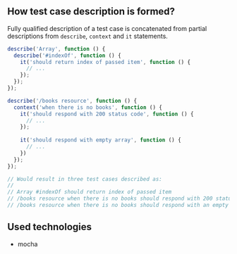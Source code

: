 ## How test case description is formed?

Fully qualified description of a test case is concatenated from partial descriptions from `describe`, `context` and `it` statements.

```js
describe('Array', function () {
  describe('#indexOf', function () {
    it('should return index of passed item', function () {
      // ...
    });
  });
});

describe('/books resource', function () {
  context('when there is no books', function () {
    it('should respond with 200 status code', function () {
      // ...
    });
    
    it('should respond with empty array', function () {
      // ...
    })
  });
});

// Would result in three test cases described as:
//
// Array #indexOf should return index of passed item
// /books resource when there is no books should respond with 200 status code
// /books resource when there is no books should respond with an empty array
```

## Used technologies

* mocha
